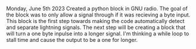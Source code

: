 Monday, June 5th 2023
Created a python block in GNU radio. The goal of the block was to only allow a signal through if it was recieving a byte input. This block is the first step towards making the code automatically detect and separate lightning signals. The next step will be creating a block that will turn a one byte inpulse into a longer signal. I'm thinking a while loop to stall time and cause the output to be a one for longer.

